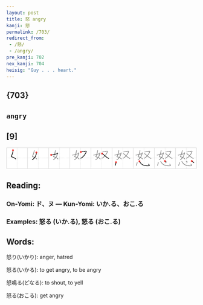 ```yaml
---
layout: post
title: 怒 angry
kanji: 怒
permalink: /703/
redirect_from:
 - /怒/
 - /angry/
pre_kanji: 702
nex_kanji: 704
heisig: "Guy . . . heart."
---
```


## {703}

## `angry`

## [9]

<div class="stroke"><img src="../images/E68092.png" /></div>

## Reading:

### On-Yomi: ド、ヌ &mdash; Kun-Yomi: いか.る、おこ.る

### Examples: 怒る (いか.る), 怒る (おこ.る)

## Words:

怒り(いかり): anger, hatred

怒る(いかる): to get angry, to be angry

怒鳴る(どなる): to shout, to yell

怒る(おこる): get angry
